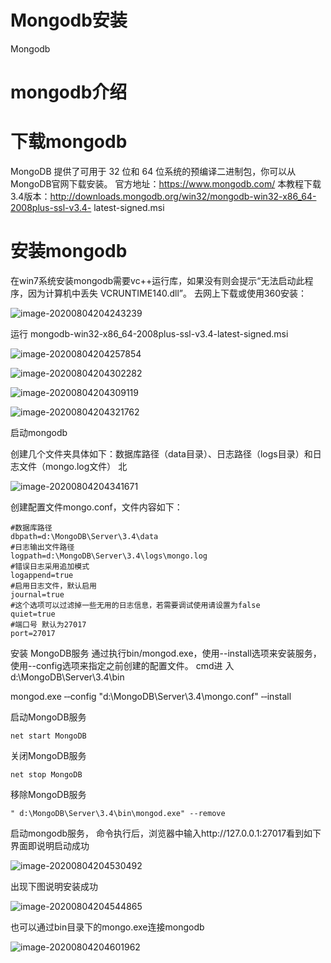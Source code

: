 # Mongodb安装

Mongodb

# mongodb介绍

# 下载mongodb

MongoDB 提供了可用于 32 位和 64 位系统的预编译二进制包，你可以从MongoDB官网下载安装。
官方地址：https://www.mongodb.com/
本教程下载3.4版本：http://downloads.mongodb.org/win32/mongodb-win32-x86_64-2008plus-ssl-v3.4-
latest-signed.msi

# 安装mongodb

在win7系统安装mongodb需要vc++运行库，如果没有则会提示“无法启动此程序，因为计算机中丢失
VCRUNTIME140.dll”。
去网上下载或使用360安装：

![image-20200804204243239](assets/image-20200804204243239.png)

运行 mongodb-win32-x86_64-2008plus-ssl-v3.4-latest-signed.msi



![image-20200804204257854](assets/image-20200804204257854.png)



![image-20200804204302282](assets/image-20200804204302282.png)



![image-20200804204309119](assets/image-20200804204309119.png)



![image-20200804204321762](assets/image-20200804204321762.png)



启动mongodb



创建几个文件夹具体如下：数据库路径（data目录）、日志路径（logs目录）和日志文件（mongo.log文件）
北

![image-20200804204341671](assets/image-20200804204341671.png)

创建配置文件mongo.conf，文件内容如下：

```
#数据库路径
dbpath=d:\MongoDB\Server\3.4\data
#日志输出文件路径
logpath=d:\MongoDB\Server\3.4\logs\mongo.log
#错误日志采用追加模式
logappend=true
#启用日志文件，默认启用
journal=true
#这个选项可以过滤掉一些无用的日志信息，若需要调试使用请设置为false
quiet=true
#端口号 默认为27017
port=27017
```

安装 MongoDB服务
通过执行bin/mongod.exe，使用--install选项来安装服务，使用--config选项来指定之前创建的配置文件。 cmd进
入d:\MongoDB\Server\3.4\bin

mongod.exe ‐‐config "d:\MongoDB\Server\3.4\mongo.conf" ‐‐install

启动MongoDB服务

```
net start MongoDB
```

关闭MongoDB服务

```
net stop MongoDB
```

移除MongoDB服务

```
" d:\MongoDB\Server\3.4\bin\mongod.exe" ‐‐remove
```

启动mongodb服务，
命令执行后，浏览器中输入http://127.0.0.1:27017看到如下界面即说明启动成功

![image-20200804204530492](assets/image-20200804204530492.png)



出现下图说明安装成功

![image-20200804204544865](assets/image-20200804204544865.png)

也可以通过bin目录下的mongo.exe连接mongodb

![image-20200804204601962](assets/image-20200804204601962.png)



